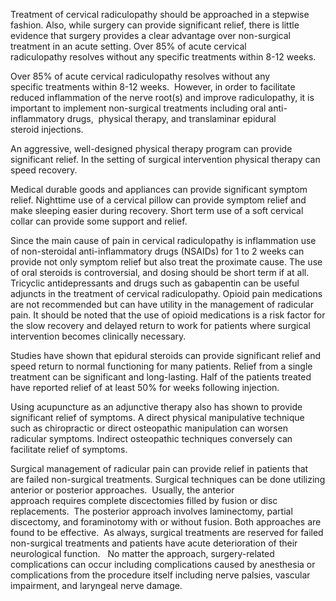 Treatment of cervical radiculopathy should be approached in a stepwise fashion. Also, while surgery can provide significant relief, there is little evidence that surgery provides a clear advantage over non-surgical treatment in an acute setting. Over 85% of acute cervical radiculopathy resolves without any specific treatments within 8-12 weeks.

Over 85% of acute cervical radiculopathy resolves without any specific treatments within 8-12 weeks.  However, in order to facilitate reduced inflammation of the nerve root(s) and improve radiculopathy, it is important to implement non-surgical treatments including oral anti-inflammatory drugs,  physical therapy, and translaminar epidural steroid injections.

An aggressive, well-designed physical therapy program can provide significant relief. In the setting of surgical intervention physical therapy can speed recovery.

Medical durable goods and appliances can provide significant symptom relief. Nighttime use of a cervical pillow can provide symptom relief and make sleeping easier during recovery. Short term use of a soft cervical collar can provide some support and relief.

Since the main cause of pain in cervical radiculopathy is inflammation use of non-steroidal anti-inflammatory drugs (NSAIDs) for 1 to 2 weeks can provide not only symptom relief but also treat the proximate cause. The use of oral steroids is controversial, and dosing should be short term if at all. Tricyclic antidepressants and drugs such as gabapentin can be useful adjuncts in the treatment of cervical radiculopathy. Opioid pain medications are not recommended but can have utility in the management of radicular pain. It should be noted that the use of opioid medications is a risk factor for the slow recovery and delayed return to work for patients where surgical intervention becomes clinically necessary.

Studies have shown that epidural steroids can provide significant relief and speed return to normal functioning for many patients. Relief from a single treatment can be significant and long-lasting. Half of the patients treated have reported relief of at least 50% for weeks following injection.

Using acupuncture as an adjunctive therapy also has shown to provide significant relief of symptoms. A direct physical manipulative technique such as chiropractic or direct osteopathic manipulation can worsen radicular symptoms. Indirect osteopathic techniques conversely can facilitate relief of symptoms.

Surgical management of radicular pain can provide relief in patients that are failed non-surgical treatments. Surgical techniques can be done utilizing anterior or posterior approaches.  Usually, the anterior approach requires complete discectomies filled by fusion or disc replacements.  The posterior approach involves laminectomy, partial discectomy, and foraminotomy with or without fusion. Both approaches are found to be effective.  As always, surgical treatments are reserved for failed non-surgical treatments and patients have acute deterioration of their neurological function.   No matter the approach, surgery-related complications can occur including complications caused by anesthesia or complications from the procedure itself including nerve palsies, vascular impairment, and laryngeal nerve damage.